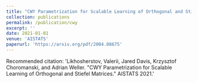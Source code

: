 ```yaml
---
title: "CWY Parametrization for Scalable Learning of Orthogonal and Stiefel Matrices"
collection: publications
permalink: /publication/cwy
excerpt: ''
date: 2021-01-01
venue: 'AISTATS'
paperurl: 'https://arxiv.org/pdf/2004.08675'
---
```


Recommended citation: 'Likhosherstov, Valerii, Jared Davis, Krzysztof Choromanski, and Adrian Weller. "CWY Parametrization for Scalable Learning of Orthogonal and Stiefel Matrices." AISTATS 2021.'

